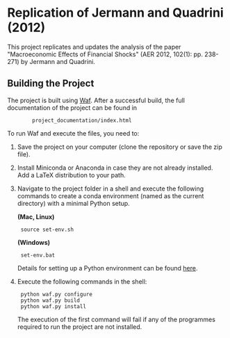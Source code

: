 Replication of Jermann and Quadrini (2012)
==========================================

This project replicates and updates the analysis of the paper "Macroeconomic Effects of Financial Shocks" (AER 2012, 102(1): pp. 238-271) by Jermann and Quadrini.

Building the Project
--------------------

The project is built using [Waf](https://code.google.com/p/waf/). After a successful build, the full documentation of the project can be found in 
				
			project_documentation/index.html 


To run Waf and execute the files, you need to:

1. Save the project on your computer (clone the repository or save the zip file).

2. Install Miniconda or Anaconda in case they are not already installed. Add a LaTeX distribution to your path.

3. Navigate to the project folder in a shell and execute the following commands to create a conda environment (named as the current directory) with a minimal Python setup.

   **(Mac, Linux)**

        source set-env.sh

   **(Windows)**

        set-env.bat

     Details for setting up a Python environment can be found [here](http://hmgaudecker.github.io/econ-python-environment/).

4. Execute the following commands in the shell:

        python waf.py configure
        python waf.py build
        python waf.py install

    The execution of the first command will fail if any of the programmes required to run the project are not installed.
